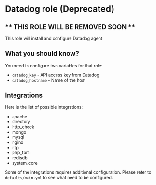 Datadog role (Deprecated)
============

** THIS ROLE WILL BE REMOVED SOON **
------------------------------------

This role will install and configure Datadog agent

What you should know?
---------------------

You need to configure two variables for that role:
 - `datadog_key` - API access key from Datadog
 - `datadog_hostname` - Name of the host

Integrations
------------

Here is the list of possible integrations:
 - apache
 - directory
 - http_check
 - mongo
 - mysql
 - nginx
 - ntp
 - php_fpm
 - redisdb
 - system_core

Some of the integrations requires additional configuration. Please refer to `defaults/main.yml` to see what need to be configured.
